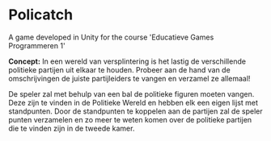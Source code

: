 # Policatch
A game developed in Unity for the course 'Educatieve Games Programmeren 1'

**Concept:**
In een wereld van versplintering is het lastig de verschillende politieke partijen uit elkaar te houden.
Probeer aan de hand van de omschrijvingen de juiste partijleiders te vangen en verzamel ze allemaal!


De speler zal met behulp van een bal de politieke figuren moeten vangen. Deze zijn te vinden in de Politieke Wereld en hebben elk een eigen lijst met standpunten. Door de standpunten te koppelen aan de partijen zal de speler punten verzamelen en zo meer te weten komen over de politieke partijen die te vinden zijn in de tweede kamer.
